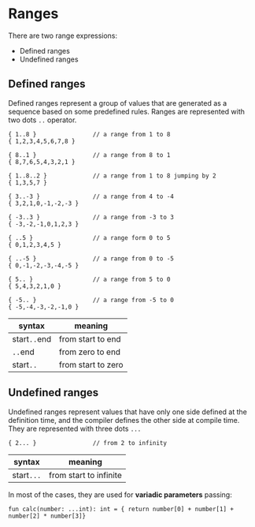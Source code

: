 # Ranges

There are two range expressions:

- Defined ranges
- Undefined ranges

## Defined ranges

Defined ranges represent a group of values that are generated as a sequence based on some predefined rules. Ranges are represented with two dots  `..` operator.

```
{ 1..8 }                // a range from 1 to 8
{ 1,2,3,4,5,6,7,8 }

{ 8..1 }                // a range from 8 to 1
{ 8,7,6,5,4,3,2,1 }

{ 1..8..2 }             // a range from 1 to 8 jumping by 2
{ 1,3,5,7 }

{ 3..-3 }               // a range from 4 to -4
{ 3,2,1,0,-1,-2,-3 }

{ -3..3 }               // a range from -3 to 3
{ -3,-2,-1,0,1,2,3 }

{ ..5 }                 // a range form 0 to 5 
{ 0,1,2,3,4,5 }

{ ..-5 }                // a range from 0 to -5
{ 0,-1,-2,-3,-4,-5 }

{ 5.. }                 // a range from 5 to 0
{ 5,4,3,2,1,0 }

{ -5.. }                // a range from -5 to 0
{ -5,-4,-3,-2,-1,0 }
```

syntax | meaning
--- | ---
start`..`end | from start to end
`..`end | from zero to end
start`..` | from start to zero

## Undefined ranges

Undefined ranges represent values that have only one side defined at the definition time, and the compiler defines the other side at compile time. They are represented with three dots `...`

```
{ 2... }                // from 2 to infinity
```

syntax | meaning
--- | ---
start`...` | from start to infinite


In most of the cases, they are used for **variadic parameters** passing:
```
fun calc(number: ...int): int = { return number[0] + number[1] + number[2] * number[3]}
```
